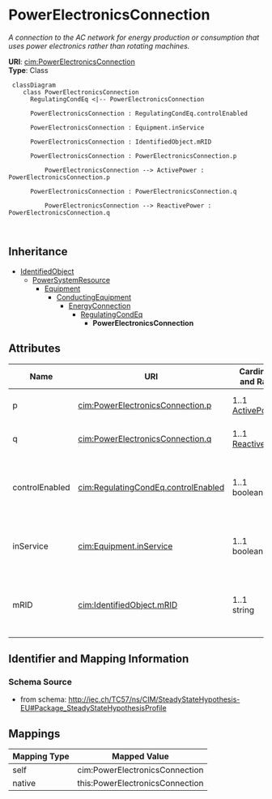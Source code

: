# PowerElectronicsConnection


_A connection to the AC network for energy production or consumption that uses power electronics rather than rotating machines._





**URI**: [cim:PowerElectronicsConnection](http://iec.ch/TC57/CIM100#PowerElectronicsConnection)<br />
**Type**: Class




```mermaid
 classDiagram
    class PowerElectronicsConnection
      RegulatingCondEq <|-- PowerElectronicsConnection
      
      PowerElectronicsConnection : RegulatingCondEq.controlEnabled
        
      PowerElectronicsConnection : Equipment.inService
        
      PowerElectronicsConnection : IdentifiedObject.mRID
        
      PowerElectronicsConnection : PowerElectronicsConnection.p
        
          PowerElectronicsConnection --> ActivePower : PowerElectronicsConnection.p
        
      PowerElectronicsConnection : PowerElectronicsConnection.q
        
          PowerElectronicsConnection --> ReactivePower : PowerElectronicsConnection.q
        
      
```





## Inheritance
* [IdentifiedObject](IdentifiedObject.md)
    * [PowerSystemResource](PowerSystemResource.md)
        * [Equipment](Equipment.md)
            * [ConductingEquipment](ConductingEquipment.md)
                * [EnergyConnection](EnergyConnection.md)
                    * [RegulatingCondEq](RegulatingCondEq.md)
                        * **PowerElectronicsConnection**



## Attributes


| Name | URI | Cardinality and Range | Description | Inheritance |
| ---  | --- | --- | --- | --- |
| p | [cim:PowerElectronicsConnection.p](http://iec.ch/TC57/CIM100#PowerElectronicsConnection.p) | 1..1 <br />  [ActivePower](ActivePower.md)  | Active power injection | direct |
| q | [cim:PowerElectronicsConnection.q](http://iec.ch/TC57/CIM100#PowerElectronicsConnection.q) | 1..1 <br />  [ReactivePower](ReactivePower.md)  | Reactive power injection | direct |
| controlEnabled | [cim:RegulatingCondEq.controlEnabled](http://iec.ch/TC57/CIM100#RegulatingCondEq.controlEnabled) | 1..1 <br />  boolean  | Specifies the regulation status of the equipment | [RegulatingCondEq](RegulatingCondEq.md) |
| inService | [cim:Equipment.inService](http://iec.ch/TC57/CIM100#Equipment.inService) | 1..1 <br />  boolean  | Specifies the availability of the equipment | [Equipment](Equipment.md) |
| mRID | [cim:IdentifiedObject.mRID](http://iec.ch/TC57/CIM100#IdentifiedObject.mRID) | 1..1 <br />  string  | Master resource identifier issued by a model authority | [IdentifiedObject](IdentifiedObject.md) |









## Identifier and Mapping Information







### Schema Source


* from schema: http://iec.ch/TC57/ns/CIM/SteadyStateHypothesis-EU#Package_SteadyStateHypothesisProfile





## Mappings

| Mapping Type | Mapped Value |
| ---  | ---  |
| self | cim:PowerElectronicsConnection |
| native | this:PowerElectronicsConnection |




